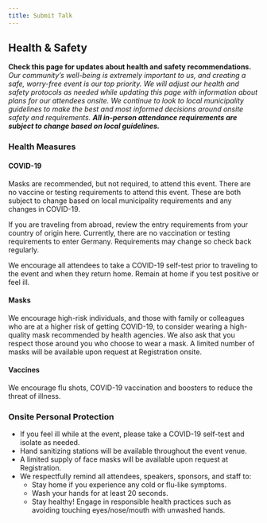 ```yaml
---
title: Submit Talk
---
```


## Health & Safety

**Check this page for updates about health and safety recommendations.**
_Our community’s well-being is extremely important to us, and creating a safe, worry-free event is our top priority. We will adjust our health and safety protocols as needed while updating this page with information about plans for our attendees onsite. We continue to look to local municipality guidelines to make the best and most informed decisions around onsite safety and requirements. **All in-person attendance requirements are subject to change based on local guidelines.**_

### Health Measures

#### COVID-19 
Masks are recommended, but not required, to attend this event. There are no vaccine or testing requirements to attend this event. These are both subject to change based on local municipality requirements and any changes in COVID-19. 

If you are traveling from abroad, review the entry requirements from your country of origin here. Currently, there are no vaccination or testing requirements to enter Germany. Requirements may change so check back regularly. 

We encourage all attendees to take a COVID-19 self-test prior to traveling to the event and when they return home. Remain at home if you test positive or feel ill. 

#### Masks
We encourage high-risk individuals, and those with family or colleagues who are at a higher risk of getting COVID-19, to consider wearing a high-quality mask recommended by health agencies. We also ask that you respect those around you who choose to wear a mask. A limited number of masks will be available upon request at Registration onsite. 

#### Vaccines 
We encourage flu shots, COVID-19 vaccination and boosters to reduce the threat of illness.

### Onsite Personal Protection
* If you feel ill while at the event, please take a COVID-19 self-test and isolate as needed. 
* Hand sanitizing stations will be available throughout the event venue. 
* A limited supply of face masks will be available upon request at Registration. 
* We respectfully remind all attendees, speakers, sponsors, and staff to: 
	* Stay home if you experience any cold or flu-like symptoms. 
	* Wash your hands for at least 20 seconds. 
	* Stay healthy! Engage in responsible health practices such as avoiding touching eyes/nose/mouth with unwashed hands.

